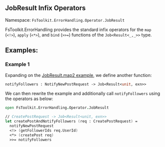 ## JobResult Infix Operators

Namespace: `FsToolkit.ErrorHandling.Operator.JobResult`

FsToolkit.ErrorHandling provides the standard infix operators for the `map` (`<!>`), `apply` (`<*>`), and `bind` (`>>=`) functions of the `Job<Result<_,_>>` type.

## Examples:

### Example 1

Expanding on the [JobResult.map2 example](../jobResult/map2.md#example-1), we define another function:

```fsharp
notifyFollowers : NotifyNewPostRequest -> Job<Result<unit, exn>>
```

We can then rewrite the example and additionally call `notifyFollowers` using the operators as below:

```fsharp
open FsToolkit.ErrorHandling.Operator.JobResult

// CreatePostRequest -> Job<Result<unit, exn>>
let createPostAndNotifyFollowers (req : CreatePostRequest) = 
  notifyNewPostRequest
  <!> (getFollowerIds req.UserId)
  <*> (createPost req)
  >>= notifyFollowers
```
